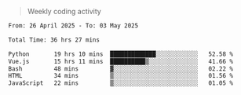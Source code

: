 > Weekly coding activity
<!--START_SECTION:waka-->

```txt
From: 26 April 2025 - To: 03 May 2025

Total Time: 36 hrs 27 mins

Python       19 hrs 10 mins  █████████████░░░░░░░░░░░░   52.58 %
Vue.js       15 hrs 11 mins  ██████████▒░░░░░░░░░░░░░░   41.66 %
Bash         48 mins         ▓░░░░░░░░░░░░░░░░░░░░░░░░   02.22 %
HTML         34 mins         ▒░░░░░░░░░░░░░░░░░░░░░░░░   01.56 %
JavaScript   22 mins         ▒░░░░░░░░░░░░░░░░░░░░░░░░   01.05 %
```

<!--END_SECTION:waka-->
